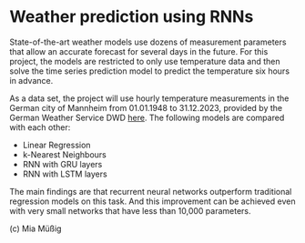 # Weather prediction using RNNs

State-of-the-art weather models use dozens of measurement parameters that allow an accurate forecast for several days in the future. For this project, the models are restricted to only use temperature data and then solve the time series prediction model to predict the temperature six hours in advance.

As a data set, the project will use hourly temperature measurements in the German city of Mannheim from 01.01.1948 to 31.12.2023, provided by the German Weather Service DWD [here](https://opendata.dwd.de/climate_environment/CDC/observations_germany/climate/hourly/). The following models are compared with each other:
* Linear Regression
* k-Nearest Neighbours
* RNN with GRU layers
* RNN with LSTM layers

The main findings are that recurrent neural networks outperform traditional regression models on this task. And this improvement can be achieved even with very small networks that have less than 10,000 parameters.

(c) Mia Müßig
